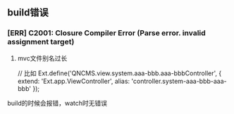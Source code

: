 ## build错误

### [ERR] C2001: Closure Compiler Error (Parse error. invalid assignment target)

1. mvc文件别名过长

	// 比如
	Ext.define('QNCMS.view.system.aaa-bbb.aaa-bbbController', {
	    extend: 'Ext.app.ViewController',
	    alias: 'controller.system-aaa-bbb-aaa-bbb'
	});
	
build的时候会报错，watch时无错误